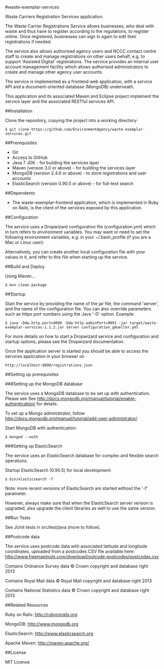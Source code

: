 
#waste-exemplar-services

Waste Carriers Registration Services application.

The Waste Carrier Registrations Service allows businesses, who deal with waste and thus have to register according to the regulations, to register online. Once registered, businesses can sign in again to edit their registrations if needed.

The service also allows authorised agency users and NCCC contact centre staff to create and manage registrations on other users behalf, e.g. to support 'Assisted Digital' registrations. The service provides an internal user account management facility which allows authorised administrators to create and manage other agency user accounts.

The service is implemented as a frontend web application, with a service API and a document-oriented database (MongoDB) underneath.

This application and its associated Maven and Eclipse project implement the service layer and the associated RESTful services API.

##Installation


Clone the repository, copying the project into a working directory:

	$ git clone https://github.com/EnvironmentAgency/waste-exemplar-services.git


##Prerequisites


* Git
* Access to GitHub
* Java 7 JDK - for building the services layer
* Maven (version 3.0 or above) - for building the services layer
* MongoDB (version 2.4.6 or above) - to store registrations and user accounts
* ElasticSearch (version 0.90.5 or above) - for full-text search

##Dependents

* The waste-exemplar-frontend application, which is implemented in Ruby on Rails, is the client of the services exposed by this application. 

##Configuration

The service uses a Dropwizard configuration file (configuration.yml) which in turn refers to environment variables. 
You may want or need to set the following environment variables, e.g. in your ~/.bash_profile (if you are a Mac or Linux user):

Alternatively, you can create another local configuration file with your values in it, and refer to this file when starting up the service.

##Build and Deploy

Using Maven...

	$ mvn clean package


##Startup

Start the service by providing the name of the jar file, the command 'server', and the name of the configuration file. 
You can also override parameters such as https port numbers using the Java '-D' option. Example:

    $ java -Ddw.http.port=9090 -Ddw.http.adminPort=9091 -jar target/waste-exemplar-services-1.1.2.jar server configuration_gmueller.yml

For more details on how to start a Dropwizard service and configuration and startup options, please see the Dropwizard documentation.

Once the application server is started you should be able to access the services application in your browser on

	http://localhost:9090/registrations.json


##Setting up prerequisites

###Setting up the MongoDB database

The service uses a MongoDB database to be set up with authentication. Please see See http://docs.mongodb.org/manual/tutorial/enable-authentication/ for details.

To set up a Mongo administrator, follow http://docs.mongodb.org/manual/tutorial/add-user-administrator/.

Start MongoDB with authentication:

	$ mongod --auth

###Setting up ElasticSearch

The service uses an ElasticSearch database for complex and flexible search operations.

Startup ElasticSearch (0.90.5) for local development:

	$ bin/elasticsearch -f

Note: more recent versions of ElasticSearch are started without the '-f' parameter.

However, always make sure that when the ElasticSearch server version is upgraded, also upgrade the client libraries 
as well to use the same version.



##Run Tests

See JUnit tests in src/test/java (more to follow).

##Postcode data

The service uses postcode data with associated latitude and longitude coordinates, uploaded from a postcodes CSV file available here:
http://www.freemaptools.com/download/outcode-postcodes/postcodes.csv

Contains Ordnance Survey data © Crown copyright and database right 2013

Contains Royal Mail data © Royal Mail copyright and database right 2013

Contains National Statistics data © Crown copyright and database right 2013


##Related Resources

Ruby on Rails: http://rubyonrails.org

MongoDB: http://www.mongodb.org

ElasticSearch: http://www.elasticsearch.org

Apache Maven: http://maven.apache.org/


##License

MIT License
